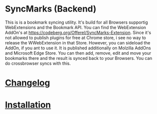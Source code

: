 # SyncMarks (Backend)
This is is a bookmark syncing utility. It's build for all Browsers supportig WebExtensions and the Bookmark API. You can find the WebExtension AddOn's at https://codeberg.org/Offerel/SyncMarks-Extension. Since it's not allowed to publish plugins for free at Chrome store, i see no way to release the WWebExtension in that Store. However, you can sideload the AddOn, if you ant to use it. It is published additionally on Molzilla AddOns and Microsoft Edge Store. You can then add, remove, edit and move your bookmarks there and the result is synced back to your Browsers. You can do crossbrowser syncs with this.

# [Changelog](./CHANGELOG.md)
# [Installation](../wiki/Installation)